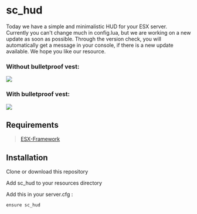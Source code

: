 # sc_hud

Today we have a simple and minimalistic HUD for your ESX server. 
Currently you can't change much in config.lua, but we are working on a new update as soon as possible. Through the version check, you will automatically get a message in your console, if there is a new update available.
We hope you like our resource.

### Without bulletproof vest:
![](https://cdn.discordapp.com/attachments/1100114436250947607/1141115076070346873/Screenshot_2023-08-15_214105.png)

### With bulletproof vest:
![](https://cdn.discordapp.com/attachments/1100114436250947607/1141115075785142364/Screenshot_2023-08-15_214151.png)


## Requirements

> [ESX-Framework](https://github.com/esx-framework/esx-legacy)

## Installation
Clone or download this repository

Add sc_hud to your resources directory

Add this in your server.cfg :
```
ensure sc_hud
```

